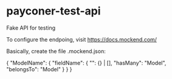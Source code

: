 # payconer-test-api
Fake API for testing

To configure the endpoing, visit https://docs.mockend.com/

Basically, create the file .mockend.json:

{
  "ModelName": {
    "fieldName": {
      "<type>": {} | [],
      "hasMany": "Model",
      "belongsTo": "Model"
    }
  }
}

